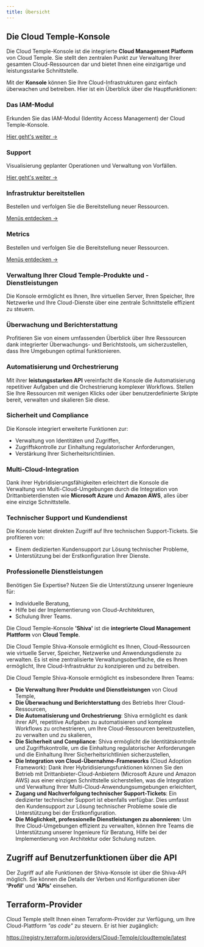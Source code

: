 ```yaml
---
title: Übersicht
---
```


## Die Cloud Temple-Konsole

Die Cloud Temple-Konsole ist die integrierte **Cloud Management Platform** von Cloud Temple. Sie stellt den zentralen Punkt zur Verwaltung Ihrer gesamten Cloud-Ressourcen dar und bietet Ihnen eine einzigartige und leistungsstarke Schnittstelle.

Mit der **Konsole** können Sie Ihre Cloud-Infrastrukturen ganz einfach überwachen und betreiben. Hier ist ein Überblick über die Hauptfunktionen:


<div class="card-grid">

  <div class="card">
    <h3>Das IAM-Modul</h3>
    <p>Erkunden Sie das IAM-Modul (Identity Access Management) der Cloud Temple-Konsole.</p>
    <a href="console/iam" class="card-link">Hier geht's weiter &rarr;</a>
  </div>

  <div class="card">
    <h3>Support</h3>
    <p>Visualisierung geplanter Operationen und Verwaltung von Vorfällen.</p>
    <a href="console/status" class="card-link">Hier geht's weiter &rarr;</a>
  </div>

  <div class="card">
    <h3>Infrastruktur bereitstellen</h3>
    <p>Bestellen und verfolgen Sie die Bereitstellung neuer Ressourcen.</p>
    <a href="console/orders" class="card-link">Menüs entdecken &rarr;</a>
  </div>

  <div class="card">
    <h3>Metrics</h3>
    <p>Bestellen und verfolgen Sie die Bereitstellung neuer Ressourcen.</p>
    <a href="console/metrics/concepts" class="card-link">Menüs entdecken &rarr;</a>
  </div>

</div>

### Verwaltung Ihrer Cloud Temple-Produkte und -Dienstleistungen
Die Konsole ermöglicht es Ihnen, Ihre virtuellen Server, Ihren Speicher, Ihre Netzwerke und Ihre Cloud-Dienste über eine zentrale Schnittstelle effizient zu steuern.

### Überwachung und Berichterstattung
Profitieren Sie von einem umfassenden Überblick über Ihre Ressourcen dank integrierter Überwachungs- und Berichtstools, um sicherzustellen, dass Ihre Umgebungen optimal funktionieren.

### Automatisierung und Orchestrierung
Mit ihrer **leistungsstarken API** vereinfacht die Konsole die Automatisierung repetitiver Aufgaben und die Orchestrierung komplexer Workflows. Stellen Sie Ihre Ressourcen mit wenigen Klicks oder über benutzerdefinierte Skripte bereit, verwalten und skalieren Sie diese.

### Sicherheit und Compliance
Die Konsole integriert erweiterte Funktionen zur:
- Verwaltung von Identitäten und Zugriffen,
- Zugriffskontrolle zur Einhaltung regulatorischer Anforderungen,
- Verstärkung Ihrer Sicherheitsrichtlinien.

### Multi-Cloud-Integration
Dank ihrer Hybridisierungsfähigkeiten erleichtert die Konsole die Verwaltung von Multi-Cloud-Umgebungen durch die Integration von Drittanbieterdiensten wie **Microsoft Azure** und **Amazon AWS**, alles über eine einzige Schnittstelle.

### Technischer Support und Kundendienst
Die Konsole bietet direkten Zugriff auf Ihre technischen Support-Tickets. Sie profitieren von:
- Einem dedizierten Kundensupport zur Lösung technischer Probleme,
- Unterstützung bei der Erstkonfiguration Ihrer Dienste.

### Professionelle Dienstleistungen
Benötigen Sie Expertise? Nutzen Sie die Unterstützung unserer Ingenieure für:
- Individuelle Beratung,
- Hilfe bei der Implementierung von Cloud-Architekturen,
- Schulung Ihrer Teams.

Die Cloud Temple-Konsole __'Shiva'__ ist die __integrierte Cloud Management Plattform__ von __Cloud Temple__.

Die Cloud Temple Shiva-Konsole ermöglicht es Ihnen, Cloud-Ressourcen wie virtuelle Server, Speicher, Netzwerke und Anwendungsdienste zu verwalten.
Es ist eine zentralisierte Verwaltungsoberfläche, die es Ihnen ermöglicht, Ihre Cloud-Infrastruktur zu konzipieren und zu betreiben.

Die Cloud Temple Shiva-Konsole ermöglicht es insbesondere Ihren Teams:

- __Die Verwaltung Ihrer Produkte und Dienstleistungen__ von Cloud Temple,
- __Die Überwachung und Berichterstattung__ des Betriebs Ihrer Cloud-Ressourcen,
- __Die Automatisierung und Orchestrierung__: Shiva ermöglicht es dank ihrer API, repetitive Aufgaben zu automatisieren und komplexe Workflows zu orchestrieren, um Ihre Cloud-Ressourcen bereitzustellen, zu verwalten und zu skalieren,
- __Die Sicherheit und Compliance__: Shiva ermöglicht die Identitätskontrolle und Zugriffskontrolle, um die Einhaltung regulatorischer Anforderungen und die Einhaltung Ihrer Sicherheitsrichtlinien sicherzustellen,
- __Die Integration von Cloud-Übernahme-Frameworks__ (Cloud Adoption Framework): Dank ihrer Hybridisierungsfunktionen können Sie den Betrieb mit Drittanbieter-Cloud-Anbietern (Microsoft Azure und Amazon AWS) aus einer einzigen Schnittstelle sicherstellen, was die Integration und Verwaltung Ihrer Multi-Cloud-Anwendungsumgebungen erleichtert,
- __Zugang und Nachverfolgung technischer Support-Tickets__: Ein dedizierter technischer Support ist ebenfalls verfügbar. Dies umfasst den Kundensupport zur Lösung technischer Probleme sowie die Unterstützung bei der Erstkonfiguration.
- __Die Möglichkeit, professionelle Dienstleistungen zu abonnieren__: Um Ihre Cloud-Umgebungen effizient zu verwalten, können Ihre Teams die Unterstützung unserer Ingenieure für Beratung, Hilfe bei der Implementierung von Architektur oder Schulung nutzen.

## Zugriff auf Benutzerfunktionen über die API

Der Zugriff auf alle Funktionen der Shiva-Konsole ist über die Shiva-API möglich.
Sie können die Details der Verben und Konfigurationen über __'Profil'__ und __'APIs'__ einsehen.

## Terraform-Provider

Cloud Temple stellt Ihnen einen Terraform-Provider zur Verfügung, um Ihre Cloud-Plattform *"as code"* zu steuern. Er ist hier zugänglich:

https://registry.terraform.io/providers/Cloud-Temple/cloudtemple/latest
